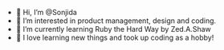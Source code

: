 - 👋 Hi, I’m @Sonjida
- 👀 I’m interested in product management, design and coding.
- 🌱 I’m currently learning Ruby the Hard Way by Zed.A.Shaw
- 💞️ I love learning new things and took up coding as a hobby!


<!---
Sonjida/Sonjida is a ✨ special ✨ repository because its `README.md` (this file) appears on your GitHub profile.
You can click the Preview link to take a look at your changes.
--->

